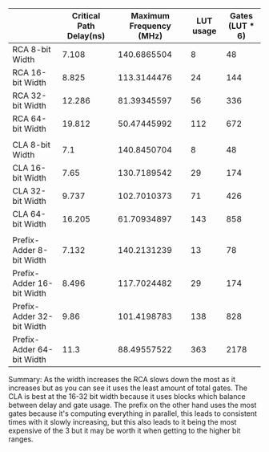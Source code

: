 

|  | Critical Path Delay(ns) | Maximum Frequency (MHz) | LUT usage | Gates (LUT \* 6\) |
| :---- | ----- | ----- | ----- | ----- |
| RCA 8-bit Width | 7.108 | 140.6865504 | 8 | 48 |
| RCA 16-bit Width | 8.825 | 113.3144476 | 24 | 144 |
| RCA 32-bit Width | 12.286 | 81.39345597 | 56 | 336 |
| RCA 64-bit Width | 19.812 | 50.47445992 | 112 | 672 |
|  |  |  |  |  |
| CLA 8-bit Width | 7.1 | 140.8450704 | 8 | 48 |
| CLA 16-bit Width | 7.65 | 130.7189542 | 29 | 174 |
| CLA 32-bit Width | 9.737 | 102.7010373 | 71 | 426 |
| CLA 64-bit Width | 16.205 | 61.70934897 | 143 | 858 |
|  |  |  |  |  |
| Prefix-Adder 8-bit Width | 7.132 | 140.2131239 | 13 | 78 |
| Prefix-Adder 16-bit Width | 8.496 | 117.7024482 | 29 | 174 |
| Prefix-Adder 32-bit Width | 9.86 | 101.4198783 | 138 | 828 |
| Prefix-Adder 64-bit Width | 11.3 | 88.49557522 | 363 | 2178 |

Summary: As the width increases the RCA slows down the most as it increases but as you can see it uses the least amount of total gates. The CLA is best at the 16-32 bit width because it uses blocks which balance between delay and gate usage. The prefix on the other hand uses the most gates because it's computing everything in parallel, this leads to consistent times with it slowly increasing, but this also leads to it being the most expensive of the 3 but it may be worth it when getting to the higher bit ranges.